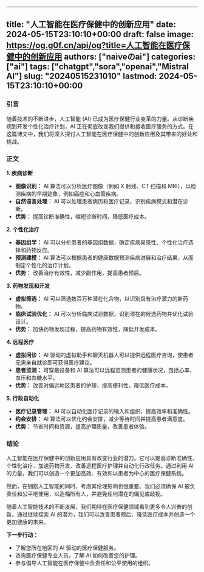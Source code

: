 
---
title: "人工智能在医疗保健中的创新应用"
date: 2024-05-15T23:10:10+00:00
draft: false
image: https://og.g0f.cn/api/og?title=人工智能在医疗保健中的创新应用
authors: ["naiveのai"]
categories: ["ai"]
tags: ["chatgpt","sora","openai","Mistral AI"]
slug: "20240515231010"
lastmod: 2024-05-15T23:10:10+00:00
---
### 引言

随着技术的不断进步，人工智能 (AI) 已成为医疗保健行业变革的力量。从诊断疾病到开发个性化治疗计划，AI 正在彻底改变我们提供和接收医疗服务的方式。在这篇博文中，我们将深入探讨人工智能在医疗保健中的创新应用及其带来的好处和挑战。

### 正文

**1. 疾病诊断**

* **图像识别：** AI 算法可以分析医疗图像（例如 X 射线、CT 扫描和 MRI），以检测疾病的早期迹象，例如癌症和心血管疾病。
* **自然语言处理：** AI 可以处理患者病历和医疗记录，识别疾病模式和潜在诊断。
* **优势：** 提高诊断准确性，缩短诊断时间，降低医疗成本。

**2. 个性化治疗**

* **基因组学：** AI 可以分析患者的基因组数据，确定疾病易感性、个性化治疗选择和药物反应。
* **预测建模：** AI 算法可以根据患者的健康数据预测疾病进展和治疗结果，从而制定个性化的治疗计划。
* **优势：** 改善治疗有效性，减少副作用，提高患者预后。

**3. 药物发现和开发**

* **虚拟筛选：** AI 可以筛选数百万种潜在化合物，以识别具有治疗潜力的新药物。
* **临床试验优化：** AI 可以分析临床试验数据，识别潜在的候选药物并优化试验设计。
* **优势：** 加快药物发现过程，提高药物有效性，降低开发成本。

**4. 远程医疗**

* **虚拟问诊：** AI 驱动的虚拟助手和聊天机器人可以提供远程医疗咨询，使患者无需亲自就诊即可获得医疗建议。
* **患者监测：** 可穿戴设备和 AI 算法可以远程监测患者的健康状况，包括心率、血压和血糖水平。
* **优势：** 改善对偏远地区患者的护理，提高便利性，降低医疗成本。

**5. 行政自动化**

* **医疗记录管理：** AI 可以自动化医疗记录的输入和组织，提高效率和准确性。
* **约会安排：** AI 算法可以优化约会安排，减少等待时间并提高患者满意度。
* **优势：** 节省时间和资源，提高护理质量，改善患者体验。

### 结论

人工智能在医疗保健中的创新应用具有改变行业的潜力。它可以提高诊断准确性、个性化治疗、加速药物开发、改善远程医疗护理并自动化行政任务。通过利用 AI 的力量，我们可以创造一个更加高效、有效和以患者为中心的医疗保健系统。

然而，在拥抱人工智能的同时，考虑其伦理影响也很重要。我们必须确保 AI 被负责任和公平地使用，以造福所有人，并避免任何潜在的偏见或歧视。

随着人工智能技术的不断发展，我们期待在医疗保健领域看到更多令人兴奋的创新。通过继续探索 AI 的潜力，我们可以改善患者预后、降低医疗成本并创造一个更加健康的未来。

**下一步行动：**

* 了解您所在地区的 AI 驱动的医疗保健服务。
* 咨询医疗保健专业人员，了解 AI 如何改善您的护理。
* 参与倡导人工智能在医疗保健中负责任和公平使用的组织。